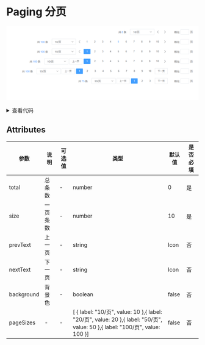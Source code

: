 # Paging 分页

![alt](./../../public/component/paging.png)

<details>
<summary>查看代码</summary>

```vue
<template>
  <Paging />
  <Paging :total="100" :size="10" :current="5"/>
  <Paging :total="100" background/>
  <Paging :total="100" background prevText="上一页"/>
  <Paging :total="100" background prevText="上一页" nextText="下一页"/>
  <Paging :total="75" background prevText="上一页" :size="30" nextText="下一页" :pageSizes="pageSizes"/>
</template>

<script lang="ts" setup>
import { Paging } from "zgy-ui";
import { ref } from "vue";

const pageSizes = ref([
{ label: "30/页", value: 30 },
{ label: "40/页", value: 40 },
])

</script>
```

</details>

## Attributes

| 参数| 说明 |可选值|类型|默认值| 是否必填|
|-----| -------|-----|---|-------|----|
| total| 总条数 | - |number | 0 |是|
| size| 一页条数 | - | number | 10 |是|
| prevText| 上一页 | - | string | Icon |否|
| nextText| 下一页 | - | string | Icon |否|
| background| 背景色 | - | boolean | false |否|
| pageSizes| - | - | [ { label: "10/页", value: 10 },{ label: "20/页", value: 20 },{ label: "50/页", value: 50 },{ label: "100/页", value: 100 }] | false |否|
